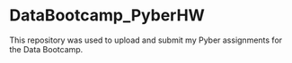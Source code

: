 # DataBootcamp_PyberHW
This repository was used to upload and submit my Pyber assignments for the Data Bootcamp.
